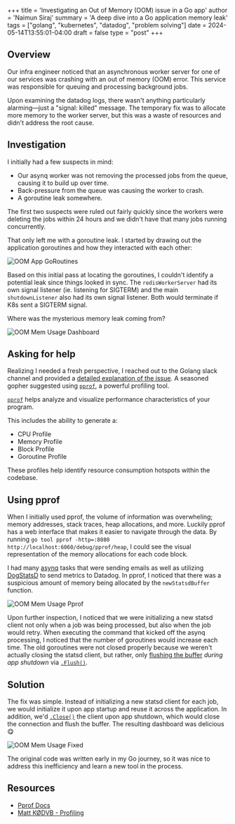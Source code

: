 +++
title = 'Investigating an Out of Memory (OOM) issue in a Go app'
author = 'Naimun Siraj'
summary = 'A deep dive into a Go application memory leak'
tags = ["golang", "kubernetes", "datadog", "problem solving"]
date = 2024-05-14T13:55:01-04:00
draft = false
type = "post"
+++


## Overview

Our infra engineer noticed that an asynchronous worker server for one of our services was crashing with an out of memory (OOM) error. This service was responsible for queuing and processing background jobs. 

Upon examining the datadog logs, there wasn't anything particularly alarming—just a "signal: killed" message. The temporary fix was to allocate more memory to the worker server, but this was a waste of resources and didn't address the root cause.

## Investigation

I initially had a few suspects in mind:

- Our asynq worker was not removing the processed jobs from the queue, causing it to build up over time.
- Back-pressure from the queue was causing the worker to crash.
- A goroutine leak somewhere.

The first two suspects were ruled out fairly quickly since the workers were deleting the jobs within 24 hours and we didn't have that many jobs running concurrently.

That only left me with a goroutine leak. I started by drawing out the application goroutines and how they interacted with each other:

![OOM App GoRoutines](/images/oom_post/oom_app_goroutines.jpeg)

Based on this initial pass at locating the goroutines, I couldn't identify a potential leak since things looked in sync. The `redisWorkerServer` had its own signal listener (ie. listening for SIGTERM) and the main `shutdownListener` also had its own signal listener. Both would terminate if K8s sent a SIGTERM signal.

Where was the mysterious memory leak coming from?

![OOM Mem Usage Dashboard](/images/oom_post/oom_mem_usage_dashboard.jpeg)

## Asking for help

Realizing I needed a fresh perspective, I reached out to the Golang slack channel and provided a [detailed explanation of the issue](https://gophers.slack.com/archives/C02A8LZKT/p1713896332595689). A seasoned gopher suggested using [`pprof`](https://github.com/google/pprof), a powerful profiling tool.

[`pprof`](https://github.com/google/pprof) helps analyze and visualize performance characteristics of your program.

This includes the ability to generate a:
- CPU Profile
- Memory Profile
- Block Profile
- Goroutine Profile

These profiles help identify resource consumption hotspots within the codebase.

## Using pprof

When I initially used pprof, the volume of information was overwheling; memory addresses, stack traces, heap allocations, and more. Luckily pprof has a web interface that makes it easier to navigate through the data. By running `go tool pprof -http=:8080 http://localhost:6060/debug/pprof/heap`, I could see the visual representation of the memory allocations for each code block.

I had many [asynq](https://github.com/hibiken/asynq) tasks that were sending emails as well as utilizing [DogStatsD](https://docs.datadoghq.com/developers/dogstatsd/?code-lang=go&tab=hostagent) to send metrics to Datadog. In pprof, I noticed that there was a suspicious amount of memory being allocated by the `newStatsdBuffer` function. 

![OOM Mem Usage Pprof](/images/oom_post/oom_mem_profile.jpeg)

Upon further inspection, I noticed that we were initializing a new statsd client not only when a job was being processed, but also when the job would retry. When executing the command that kicked off the asynq processing, I noticed that the number of goroutines would increase each time. The old goroutines were not closed properly because we weren't actually closing the statsd client, but rather, only [flushing the buffer](https://stackoverflow.com/a/15042890/24510649) *during app shutdown* via [`.Flush()`](https://github.com/DataDog/datadog-go/blob/master/statsd/statsd.go#L565).

## Solution

The fix was simple. Instead of initializing a new statsd client for each job, we would initialize it upon app startup and reuse it across the application. In addition, we'd [`.Close()`](https://github.com/DataDog/datadog-go/blob/master/statsd/statsd.go#L838) the client upon app shutdown, which would close the connection and flush the buffer. The resulting dashboard was delicious 😋

![OOM Mem Usage Fixed](/images/oom_post/oom_conclusion.jpeg)

The original code was written early in my Go journey, so it was nice to address this inefficiency and learn a new tool in the process.

## Resources

- [Pprof Docs](https://github.com/google/pprof)
- [Matt KØDVB - Profiling](https://www.youtube.com/watch?v=MDB2x1Di5uM&pp=ygURcHByb2YgbWF0dCBnb2xhbmc%3D)